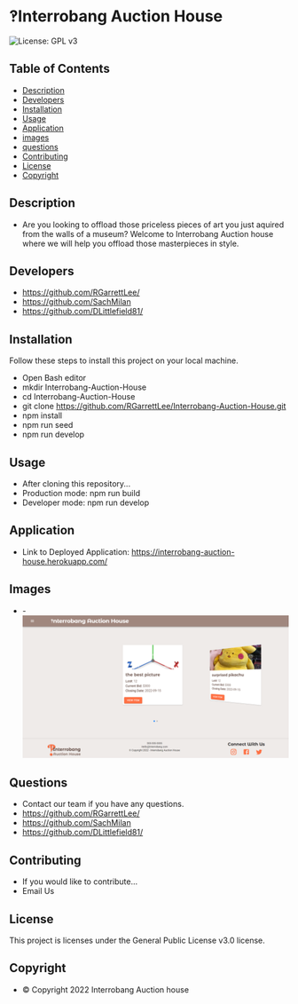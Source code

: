 
# ‽Interrobang Auction House
![License: GPL v3](https://img.shields.io/badge/License-GPLv3-blue.svg)


## Table of Contents
- [Description](#description)
- [Developers](#developers)
- [Installation](#installation)
- [Usage](#usage)
- [Application](#application)
- [images](#images)
- [questions](#questions)
- [Contributing](#contributing)
- [License](#license)
- [Copyright](#copyright)


## Description
- Are you looking to offload those priceless pieces of art you just aquired from the walls of a museum?
Welcome to Interrobang Auction house where we will help you offload those masterpieces in style.

## Developers
- https://github.com/RGarrettLee/
- https://github.com/SachMilan
- https://github.com/DLittlefield81/


## Installation
Follow these steps to install this project on your local machine.
- Open Bash editor
- mkdir Interrobang-Auction-House
- cd Interrobang-Auction-House
- git clone https://github.com/RGarrettLee/Interrobang-Auction-House.git
- npm install
- npm run seed
- npm run develop


## Usage
- After cloning this repository...
- Production mode: npm run build
- Developer mode: npm run develop

## Application
- Link to Deployed Application: https://interrobang-auction-house.herokuapp.com/


## Images
- -![Interrobang Auction House](./client/src/components/images/interrobang-auction-house.png)

## Questions
- Contact our team if you have any questions.
- https://github.com/RGarrettLee/
- https://github.com/SachMilan
- https://github.com/DLittlefield81/


## Contributing
- If you would like to contribute...
- Email Us


## License
   This project is licenses under the General Public License v3.0 license.



## Copyright
- © Copyright 2022 Interrobang Auction house
